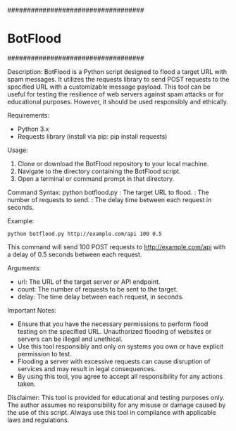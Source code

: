 ###################################
#            BotFlood             #
###################################

Description:
BotFlood is a Python script designed to flood a target URL with spam messages. It utilizes the requests library to send POST requests to the specified URL with a customizable message payload. This tool can be useful for testing the resilience of web servers against spam attacks or for educational purposes. However, it should be used responsibly and ethically.

Requirements:
- Python 3.x
- Requests library (install via pip: pip install requests)

Usage:
1. Clone or download the BotFlood repository to your local machine.
2. Navigate to the directory containing the BotFlood script.
3. Open a terminal or command prompt in that directory.

Command Syntax:
python botflood.py <url> <count> <delay>
<url>: The target URL to flood.
<count>: The number of requests to send.
<delay>: The delay time between each request in seconds.

Example:
```
python botflood.py http://example.com/api 100 0.5

```
This command will send 100 POST requests to http://example.com/api with a delay of 0.5 seconds between each request.

Arguments:
- url: The URL of the target server or API endpoint.
- count: The number of requests to be sent to the target.
- delay: The time delay between each request, in seconds.

Important Notes:
- Ensure that you have the necessary permissions to perform flood testing on the specified URL. Unauthorized flooding of websites or servers can be illegal and unethical.
- Use this tool responsibly and only on systems you own or have explicit permission to test.
- Flooding a server with excessive requests can cause disruption of services and may result in legal consequences.
- By using this tool, you agree to accept all responsibility for any actions taken.

Disclaimer:
This tool is provided for educational and testing purposes only. The author assumes no responsibility for any misuse or damage caused by the use of this script. Always use this tool in compliance with applicable laws and regulations.


